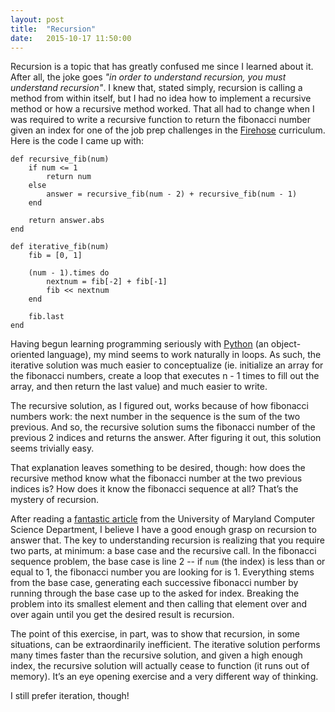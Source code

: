 ```yaml
---
layout: post
title:  "Recursion"
date:   2015-10-17 11:50:00
---
```


Recursion is a topic that has greatly confused me since I learned about it.  After all, the joke goes _"in order to understand recursion, you must understand recursion"_.  I knew that, stated simply, recursion is calling a method from within itself, but I had no idea how to implement a recursive method or how a recursive method worked.  That all had to change when I was required to write a recursive function to return the fibonacci number given an index for one of the job prep challenges in the [Firehose](http://www.thefirehoseproject.com) curriculum.  Here is the code I came up with: 

```
def recursive_fib(num)
    if num <= 1
        return num
    else
        answer = recursive_fib(num - 2) + recursive_fib(num - 1)
    end
    
    return answer.abs
end

def iterative_fib(num)
    fib = [0, 1]
    
    (num - 1).times do 
        nextnum = fib[-2] + fib[-1]
        fib << nextnum
    end
    
    fib.last
end
```

Having begun learning programming seriously with [Python](http://learnpythonthehardway.org) (an object-oriented language), my mind seems to work naturally in loops.  As such, the iterative solution was much easier to conceptualize (ie. initialize an array for the fibonacci numbers, create a loop that executes n - 1 times to fill out the array, and then return the last value) and much easier to write.  

The recursive solution, as I figured out, works because of how fibonacci numbers work: the next number in the sequence is the sum of the two previous. And so, the recursive solution sums the fibonacci number of the previous 2 indices and returns the answer. After figuring it out, this solution seems trivially easy.  

That explanation leaves something to be desired, though: how does the recursive method know what the fibonacci number at the two previous indices is?  How does it know the fibonacci sequence at all?  That’s the mystery of recursion. 

After reading a [fantastic article](https://www.cs.umd.edu/class/fall2002/cmsc214/Tutorial/recursion.html) from the University of Maryland Computer Science Department, I believe I have a good enough grasp on recursion to answer that.  The key to understanding recursion is realizing that you require two parts, at minimum: a base case and the recursive call.  In the fibonacci sequence problem, the base case is line 2 -- if ```num``` (the index) is less than or equal to 1, the fibonacci number you are looking for is 1. Everything stems from the base case, generating each successive fibonacci number by running through the base case up to the asked for index. Breaking the problem into its smallest element and then calling that element over and over again until you get the desired result is recursion. 

The point of this exercise, in part, was to show that recursion, in some situations, can be extraordinarily inefficient.  The iterative solution performs many times faster than the recursive solution, and given a high enough index, the recursive solution will actually cease to function (it runs out of memory).  It’s an eye opening exercise and a very different way of thinking.  

I still prefer iteration, though! 